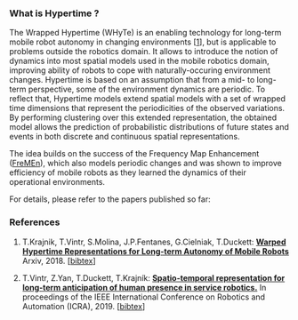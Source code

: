 ### What is Hypertime ?

The Wrapped Hypertime (WHyTe) is an enabling technology for long-term mobile robot autonomy in changing environments [[1](#references)], but is applicable to problems outside the robotics domain.
It allows to introduce the notion of dynamics into most spatial models used in the mobile robotics domain, improving ability of robots to cope with naturally-occuring environment changes. Hypertime is based on an assumption that from a mid- to long-term perspective, some of the environment dynamics are periodic. To reflect that, Hypertime models extend spatial models with a set of wrapped time dimensions that represent the periodicities of the observed variations. By performing clustering over this extended representation, the obtained model allows the prediction of probabilistic distributions of future states and events in both discrete and continuous spatial representations.

The idea builds on the success of the Frequency Map Enhancement ([FreMEn](http://fremen.uk)), which also models periodic changes and was shown to improve efficiency of mobile robots as they learned the dynamics of their operational environments.

For details, please refer to the papers published so far:

### References
1. T.Krajnik, T.Vintr, S.Molina, J.P.Fentanes, G.Cielniak, T.Duckett: <b>[Warped Hypertime Representations for Long-term Autonomy of Mobile Robots](http://raw.githubusercontent.com/wiki/gestom/hypertime/papers/hypertime.pdf)</b> Arxiv, 2018. [[bibtex](http://raw.githubusercontent.com/wiki/gestom/hypertime/papers/hypertime.bib)]

2. T.Vintr, Z.Yan, T.Duckett, T.Krajník: <b>[Spatio-temporal representation for long-term anticipation of human presence in service robotics.](http://raw.githubusercontent.com/wiki/gestom/hypertime/papers/pedestrians_ICRA_2019.pdf)</b> In proceedings of the IEEE International Conference on Robotics and Automation (ICRA), 2019. [[bibtex](http://raw.githubusercontent.com/wiki/gestom/hypertime/papers/pedestrians_ICRA_2019.bib)]
